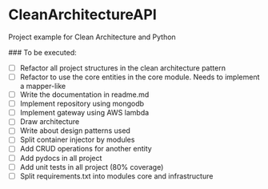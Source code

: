# CleanArchitectureAPI
Project example for Clean Architecture and Python

\### To be executed:


- [ ] Refactor all project structures in the clean architecture pattern
- [ ] Refactor to use the core entities in the core module. Needs to implement a mapper-like
- [ ] Write the documentation in readme.md
- [ ] Implement repository using mongodb
- [ ] Implement gateway using AWS lambda
- [ ] Draw architecture
- [ ] Write about design patterns used
- [ ] Split container injector by modules
- [ ] Add CRUD operations for another entity
- [ ] Add pydocs in all project
- [ ] Add unit tests in all project (80% coverage)
- [ ] Split requirements.txt into modules core and infrastructure
